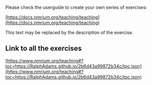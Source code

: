 Please check the userguide to create your own series of exercises:

[https://docs.nmrium.org/teaching/teaching](https://docs.nmrium.org/teaching/teaching)

This text may be replaced by the description of the exercise.

## Link to all the exercises

[https://www.nmrium.org/teaching#?toc=https://RalphAdams.github.io/2b6d43a99872b34c/toc.json](https://www.nmrium.org/teaching#?toc=https://RalphAdams.github.io/2b6d43a99872b34c/toc.json)

